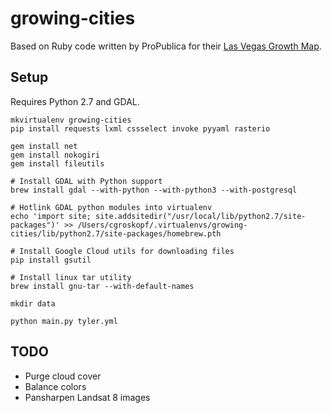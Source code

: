 growing-cities
==============

Based on Ruby code written by ProPublica for their [Las Vegas Growth Map](https://projects.propublica.org/las-vegas-growth-map/).

Setup
-----

Requires Python 2.7 and GDAL.

```
mkvirtualenv growing-cities
pip install requests lxml cssselect invoke pyyaml rasterio

gem install net
gem install nokogiri
gem install fileutils

# Install GDAL with Python support
brew install gdal --with-python --with-python3 --with-postgresql

# Hotlink GDAL python modules into virtualenv
echo 'import site; site.addsitedir("/usr/local/lib/python2.7/site-packages")' >> /Users/cgroskopf/.virtualenvs/growing-cities/lib/python2.7/site-packages/homebrew.pth

# Install Google Cloud utils for downloading files
pip install gsutil

# Install linux tar utility
brew install gnu-tar --with-default-names

mkdir data

python main.py tyler.yml
```

TODO
----

* Purge cloud cover
* Balance colors
* Pansharpen Landsat 8 images
